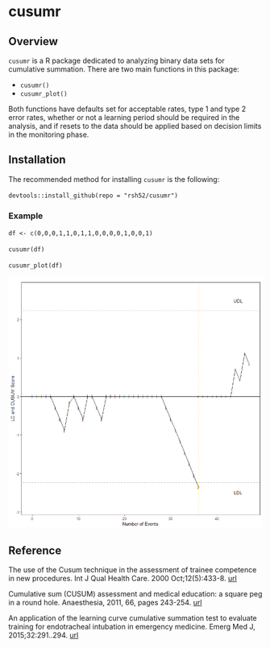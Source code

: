 # cusumr

## Overview
`cusumr` is a R package dedicated to analyzing binary data sets for cumulative summation. There are two main functions in this package:

- `cusumr()`
- `cusumr_plot()`

Both functions have defaults set for acceptable rates, type 1 and type 2 error rates, whether or not a learning period should be required in the analysis, and if resets to the data should be applied based on decision limits in the monitoring phase.

## Installation

The recommended method for installing `cusumr` is the following:

`devtools::install_github(repo = "rsh52/cusumr")`

### Example

```
df <- c(0,0,0,1,1,0,1,1,0,0,0,0,1,0,0,1)

cusumr(df)

cusumr_plot(df)
```

![cusumr_plot Output](cusumr_plot.png)

## Reference
The use of the Cusum technique in the assessment of trainee competence in new procedures. Int J Qual Health Care. 2000 Oct;12(5):433-8. [url](https://www.ncbi.nlm.nih.gov/pubmed/11079224)

Cumulative sum (CUSUM) assessment and medical education: a square peg in a round hole. Anaesthesia, 2011, 66, pages 243-254. [url](https://onlinelibrary.wiley.com/doi/pdf/10.1111/j.1365-2044.2011.06692.x)

An application of the learning curve cumulative summation test to evaluate training for endotracheal intubation in emergency medicine. Emerg Med J, 2015;32:291..294. [url](https://www.ncbi.nlm.nih.gov/pubmed/24154942)
